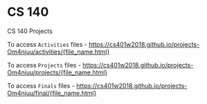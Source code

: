# CS 140
CS 140 Projects

To access ```Activities``` files - https://cs401w2018.github.io/projects-Om4njuu/activities/{file_name.html}

To access ```Projects``` files - https://cs401w2018.github.io/projects-Om4njuu/projects/{file_name.html}

To access ```Finals``` files - https://cs401w2018.github.io/projects-Om4njuu/final/{file_name.html}

